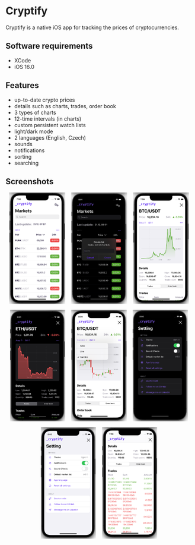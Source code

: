 # Cryptify

Cryptify is a native iOS app for tracking the prices of cryptocurrencies.

## Software requirements

- XCode
- iOS 16.0

## Features

- up-to-date crypto prices
- details such as charts, trades, order book
- 3 types of charts
- 12-time intervals (in charts)
- custom persistent watch lists
- light/dark mode
- 2 languages (English, Czech)
- sounds
- notifications
- sorting
- searching

## Screenshots

<div style="display: flex; flex-wrap: wrap; justify-content: center; gap: 16px">
    <img src="screenshots/markets-light-mode.png" alt="Markets view light mode" height="300"/>
    <img src="screenshots/create-list-dark-mode.png" alt="Create list dark mode" height="300"/>
    <img src="screenshots/ticker-detail-light-mode.png" alt="Ticker detail light mode" height="300"/>
    <img src="screenshots/ticker-detail-dark-mode.png" alt="Ticker detail dark mode" height="300"/>
    <img src="screenshots/candle-chart-light-mode.png" alt="Candle chart light mode" height="300"/>
    <img src="screenshots/settings-dark-mode.png" alt="Settings dark mode" height="300"/>
    <img src="screenshots/settings-light-mode.png" alt="Settings light mode" height="300"/>
    <img src="screenshots/trades-light-mode.png" alt="Trades light mode" height="300"/>
</div>

